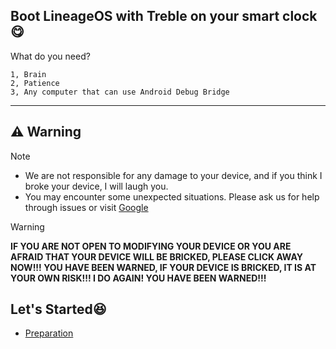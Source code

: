 ## Boot LineageOS with Treble on your smart clock😋

What do you need?

```
1, Brain 
2, Patience
3, Any computer that can use Android Debug Bridge
```

****
## ⚠️ Warning
> [!NOTE]
> - We are not responsible for any damage to your device, and if you think I broke your device, I will laugh you.
> - You may encounter some unexpected situations. Please ask us for help through issues or visit [Google](Google.com) 

> [!WARNING]
> **IF YOU ARE NOT OPEN TO MODIFYING YOUR DEVICE OR YOU ARE AFRAID THAT YOUR DEVICE WILL BE BRICKED, PLEASE CLICK AWAY NOW!!! YOU HAVE BEEN WARNED, IF YOUR DEVICE IS BRICKED, IT IS AT YOUR OWN RISK!!! I DO AGAIN! YOU HAVE BEEN WARNED!!!**


## Let's Started😆
- [Preparation](Preparation.md)
